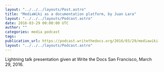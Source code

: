 ```yaml
---
layout: "../../../layouts/Post.astro"
title: "MediaWiki as a documentation platform, by Juan Lara"
layout: "../../../layouts/Podcast.astro"
date: 2016-03-29 00:00:00 UTC
author: ""
categories: media podcast
tags:
publication_url: https://podcast.writethedocs.org/2016/03/29/mediawiki-as-doc-platform-juan-laura/
layout: "../../../layouts/Podcast.astro"
---
```


Lightning talk presentation given at Write the Docs San Francisco, March 29, 2016.
